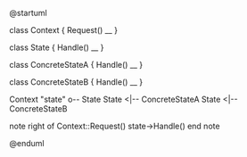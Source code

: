 @startuml

class Context {
    Request()
    __
}

class State {
    Handle()
    __
}

class ConcreteStateA {
    Handle()
    __
}

class ConcreteStateB {
    Handle()
    __
}

Context "state" o-- State
State <|-- ConcreteStateA
State <|-- ConcreteStateB

note right of Context::Request()
    state->Handle()
end note

@enduml